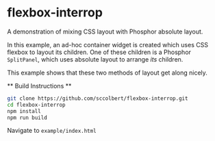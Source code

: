 flexbox-interrop
================

A demonstration of mixing CSS layout with Phosphor absolute layout.

In this example, an ad-hoc container widget is created which uses CSS
flexbox to layout its children. One of these children is a Phosphor
`SplitPanel`, which uses absolute layout to arrange *its* children.

This example shows that these two methods of layout get along nicely.

** Build Instructions **
```bash
git clone https://github.com/sccolbert/flexbox-interrop.git
cd flexbox-interrop
npm install
npm run build
```

Navigate to `example/index.html`
